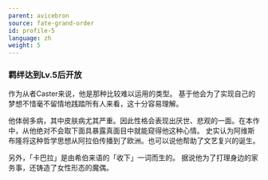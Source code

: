 ```yaml
---
parent: avicebron
source: fate-grand-order
id: profile-5
language: zh
weight: 5
---
```


### 羁绊达到Lv.5后开放

作为从者Caster来说，他是那种比较难以运用的类型。
基于他会为了实现自己的梦想不惜毫不留情地践踏所有人来看，这十分容易理解。

他体弱多病，其中皮肤病尤其严重。因此性格会表现出厌世、悲观的一面。在本作中，从他绝对不会取下面具暴露真面目中就能窥得他这种心情。
史实认为阿维斯布隆将这种哲学思想从阿拉伯传播到了欧洲。也可以说他帮助了文艺复兴的诞生。

另外，「卡巴拉」是由希伯来语的「收下」一词而生的。
据说他为了打理身边的家务事，还铸造了女性形态的魔偶。
